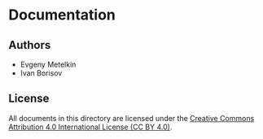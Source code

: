 # Documentation

## Authors

- Evgeny Metelkin
- Ivan Borisov

## License

All documents in this directory are licensed under the [Creative Commons Attribution 4.0 International License (CC BY 4.0)](../LICENSE-CC-BY).
